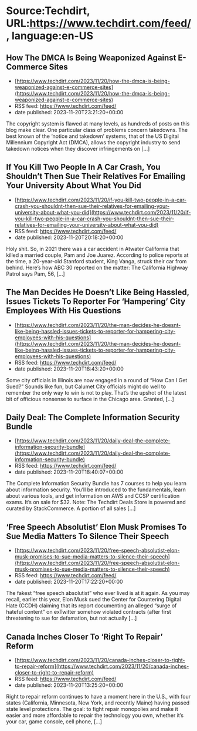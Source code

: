 # Source:Techdirt, URL:https://www.techdirt.com/feed/, language:en-US

## How The DMCA Is Being Weaponized Against E-Commerce Sites
 - [https://www.techdirt.com/2023/11/20/how-the-dmca-is-being-weaponized-against-e-commerce-sites](https://www.techdirt.com/2023/11/20/how-the-dmca-is-being-weaponized-against-e-commerce-sites)
 - RSS feed: https://www.techdirt.com/feed/
 - date published: 2023-11-20T23:21:20+00:00

The copyright system is flawed at many levels, as hundreds of posts on this blog make clear. One particular class of problems concern takedowns. The best known of the ‘notice and takedown’ systems, that of the US Digital Millennium Copyright Act (DMCA), allows the copyright industry to send takedown notices when they discover infringements on [&#8230;]

## If You Kill Two People In A Car Crash, You Shouldn’t Then Sue Their Relatives For Emailing Your University About What You Did
 - [https://www.techdirt.com/2023/11/20/if-you-kill-two-people-in-a-car-crash-you-shouldnt-then-sue-their-relatives-for-emailing-your-university-about-what-you-did](https://www.techdirt.com/2023/11/20/if-you-kill-two-people-in-a-car-crash-you-shouldnt-then-sue-their-relatives-for-emailing-your-university-about-what-you-did)
 - RSS feed: https://www.techdirt.com/feed/
 - date published: 2023-11-20T20:18:20+00:00

Holy shit. So, in 2021 there was a car accident in Atwater California that killed a married couple, Pam and Joe Juarez. According to police reports at the time, a 20-year-old Stanford student, King Vanga, struck their car from behind. Here’s how ABC 30 reported on the matter: The California Highway Patrol says Pam, 56, [&#8230;]

## The Man Decides He Doesn’t Like Being Hassled, Issues Tickets To Reporter For ‘Hampering’ City Employees With His Questions
 - [https://www.techdirt.com/2023/11/20/the-man-decides-he-doesnt-like-being-hassled-issues-tickets-to-reporter-for-hampering-city-employees-with-his-questions](https://www.techdirt.com/2023/11/20/the-man-decides-he-doesnt-like-being-hassled-issues-tickets-to-reporter-for-hampering-city-employees-with-his-questions)
 - RSS feed: https://www.techdirt.com/feed/
 - date published: 2023-11-20T18:43:20+00:00

Some city officials in Illinois are now engaged in a round of &#8220;How Can I Get Sued?&#8221; Sounds like fun, but Calumet City officials might do well to remember the only way to win is not to play. That&#8217;s the upshot of the latest bit of officious nonsense to surface in the Chicago area. Granted, [&#8230;]

## Daily Deal: The Complete Information Security Bundle
 - [https://www.techdirt.com/2023/11/20/daily-deal-the-complete-information-security-bundle](https://www.techdirt.com/2023/11/20/daily-deal-the-complete-information-security-bundle)
 - RSS feed: https://www.techdirt.com/feed/
 - date published: 2023-11-20T18:40:07+00:00

The Complete Information Security Bundle has 7 courses to help you learn about information security. You&#8217;ll be introduced to the fundamentals, learn about various tools, and get information on AWS and CCSP certification exams. It&#8217;s on sale for $32. Note: The Techdirt Deals Store is powered and curated by StackCommerce. A portion of all sales [&#8230;]

## ‘Free Speech Absolutist’ Elon Musk Promises To Sue Media Matters To Silence Their Speech
 - [https://www.techdirt.com/2023/11/20/free-speech-absolutist-elon-musk-promises-to-sue-media-matters-to-silence-their-speech](https://www.techdirt.com/2023/11/20/free-speech-absolutist-elon-musk-promises-to-sue-media-matters-to-silence-their-speech)
 - RSS feed: https://www.techdirt.com/feed/
 - date published: 2023-11-20T17:22:20+00:00

The fakest “free speech absolutist” who ever lived is at it again. As you may recall, earlier this year, Elon Musk sued the Center for Countering Digital Hate (CCDH) claiming that its report documenting an alleged “surge of hateful content” on exTwitter somehow violated contracts (after first threatening to sue for defamation, but not actually [&#8230;]

## Canada Inches Closer To ‘Right To Repair’ Reform
 - [https://www.techdirt.com/2023/11/20/canada-inches-closer-to-right-to-repair-reform](https://www.techdirt.com/2023/11/20/canada-inches-closer-to-right-to-repair-reform)
 - RSS feed: https://www.techdirt.com/feed/
 - date published: 2023-11-20T13:25:20+00:00

Right to repair reform continues to have a moment here in the U.S., with four states (California, Minnesota, New York, and recently Maine) having passed state level protections. The goal: to fight repair monopolies and make it easier and more affordable to repair the technology you own, whether it&#8217;s your car, game console, cell phone, [&#8230;]


